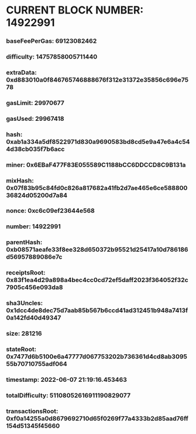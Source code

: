 # CURRENT BLOCK NUMBER: 14922991

### baseFeePerGas: 69123082462
### difficulty: 14757858005711440
### extraData: 0xd883010a0f846765746888676f312e31372e35856c696e7578
### gasLimit: 29970677
### gasUsed: 29967418
### hash: 0xab1a334a5df8522971d830a9690583bd8cd5e9a47e6a4c544d38cb035f7b6acc
### miner: 0x6EBaF477F83E055589C1188bCC6DDCCD8C9B131a
### mixHash: 0x07f83b95c84fd0c826a817682a41fb2d7ae465e6ce58880036824d05200d7a84
### nonce: 0xc6c09ef23644e568
### number: 14922991
### parentHash: 0xb08571aeafe33f8ee328d650372b95521d25417a10d786186d56957889086e7c
### receiptsRoot: 0x83f1ea4d29a898a4bec4cc0cd72ef5daff2023f364052f32c7905c456e093da8
### sha3Uncles: 0x1dcc4de8dec75d7aab85b567b6ccd41ad312451b948a7413f0a142fd40d49347
### size: 281216
### stateRoot: 0x7477d6b5100e6a47777d067753202b736361d4cd8ab309555b70710755adf064
### timestamp: 2022-06-07 21:19:16.453463
### totalDifficulty: 51108052616911190829077
### transactionsRoot: 0xf0a14255a0d8679692710d65f0269f77a4333b2d85aad76ff154d51345f45660
